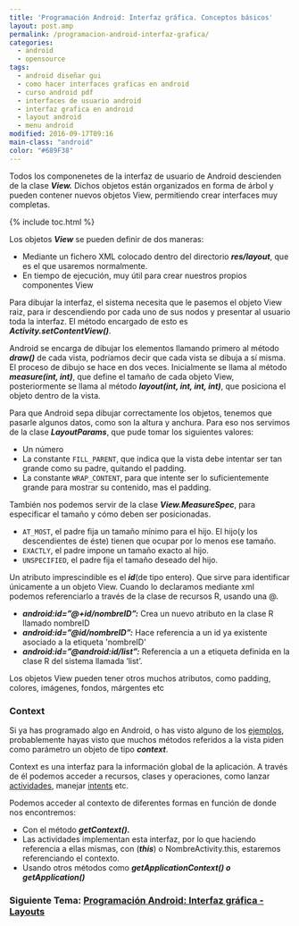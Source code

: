 ```yaml
---
title: 'Programación Android: Interfaz gráfica. Conceptos básicos'
layout: post.amp
permalink: /programacion-android-interfaz-grafica/
categories:
  - android
  - opensource
tags:
  - android diseñar gui
  - como hacer interfaces graficas en android
  - curso android pdf
  - interfaces de usuario android
  - interfaz grafica en android
  - layout android
  - menu android
modified: 2016-09-17T09:16
main-class: "android"
color: "#689F38"
---
```


Todos los componenetes de la interfaz de usuario de Android descienden de la clase ***View.*** Dichos objetos están organizados en forma de árbol y pueden contener nuevos objetos View, permitiendo crear interfaces muy completas.

<!--ad-->

{% include toc.html %}

<figure>
    <amp-img on="tap:lightbox1" role="button" tabindex="0" layout="responsive"  height="300" width="514" src="https://3.bp.blogspot.com/-qMw4Dx_mS0U/TgDfg6rdMCI/AAAAAAAAApU/Pl9tUQckM5g/s1600/layoutparams.png"></amp-img>
</figure>

Los objetos ***View*** se pueden definir de dos maneras:

- Mediante un fichero XML colocado dentro del directorio ***res/layout***, que es el que usaremos normalmente.
- En tiempo de ejecución, muy útil para crear nuestros propios componentes View

Para dibujar la interfaz, el sistema necesita que le pasemos el objeto View raiz, para ir descendiendo por cada uno de sus nodos y presentar al usuario toda la interfaz. El método encargado de esto es ***Activity.setContentView()***.

Android se encarga de dibujar los elementos llamando primero al método ***draw()*** de cada vista, podríamos decir que cada vista se dibuja a sí misma. El proceso de dibujo se hace en dos veces. Inicialmente se llama al método ***measure(int, int)***, que define el tamaño de cada objeto View, posteriormente se llama al método ***layout(int, int, int, int)***, que posiciona el objeto dentro de la vista.

Para que Android sepa dibujar correctamente los objetos, tenemos que pasarle algunos datos, como son la altura y anchura. Para eso nos servimos de la clase ***LayoutParams***, que pude tomar los siguientes valores:

* Un número
* La constante `FILL_PARENT`, que indica que la vista debe intentar ser tan grande como su padre, quitando el padding.
* La constante `WRAP_CONTENT`, para que intente ser lo suficientemente grande para mostrar su contenido, mas el padding.

También nos podemos servir de la clase ***View.MeasureSpec***, para especificar el tamaño y cómo deben ser posicionadas.

* `AT_MOST`, el padre fija un tamaño mínimo para el hijo. El hijo(y los descendientes de éste) tienen que ocupar por lo menos ese tamaño.
* `EXACTLY`, el padre impone un tamaño exacto al hijo.
* `UNSPECIFIED`, el padre fija el tamaño deseado del hijo.

Un atributo imprescindible es el ***id***(de tipo entero). Que sirve para identificar únicamente a un objeto View. Cuando lo declaramos mediante xml podemos referenciarlo a través de la clase de recursos R, usando una @.

* ***android:id=&#8221;@+id/nombreID&#8221;:*** Crea un nuevo atributo en la clase R llamado nombreID
* ***android:id=&#8221;@id/nombreID&#8221;:*** Hace referencia a un id ya existente asociado a la etiqueta 'nombreID'
* ***android:id=&#8221;@android:id/list&#8221;:*** Referencia a un a etiqueta definida en la clase R del sistema llamada &#8216;list&#8217;.

Los objetos View pueden tener otros muchos atributos, como padding, colores, imágenes, fondos, márgentes etc

### Context

Si ya has programado algo en Android, o has visto alguno de los [ejemplos][1], probablemente hayas visto que muchos métodos referidos a la vista piden como parámetro un objeto de tipo ***context***.

Context es una interfaz para la información global de la aplicación. A través de él podemos acceder a recursos, clases y operaciones, como lanzar [actividades][1], manejar [intents][2] etc.

Podemos acceder al contexto de diferentes formas en función de donde nos encontremos:

* Con el método ***getContext().***
* Las actividades implementan esta interfaz, por lo que haciendo referencia a ellas mismas, con (***this***) o NombreActivity.this, estaremos referenciando el contexto.
* Usando otros métodos como ***getApplicationContext() o getApplication()***

### Siguiente Tema: [Programación Android: Interfaz gráfica - Layouts][3] 

 [1]: https://elbauldelprogramador.com/programacion-android-trabajar-con/
 [2]: https://elbauldelprogramador.com/fundamentos-programacion-android_16/
 [3]: https://elbauldelprogramador.com/programacion-android-interfaz-grafica_23/



